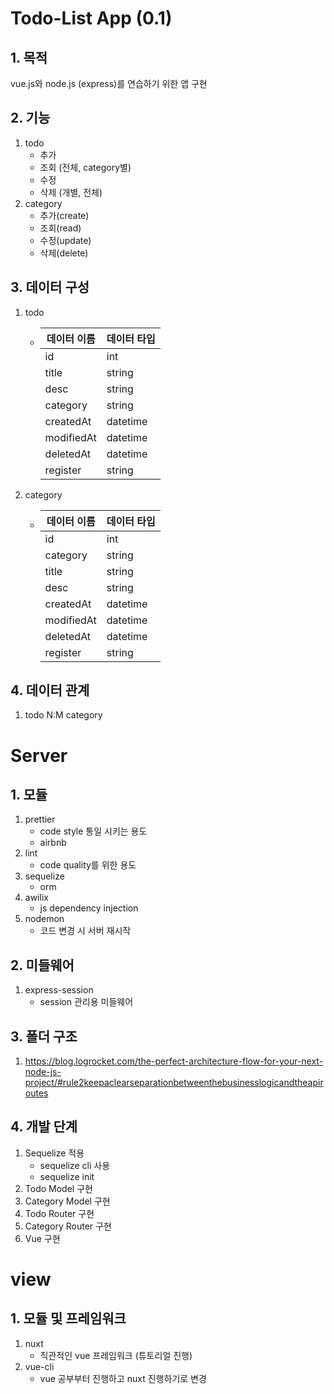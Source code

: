 # Todo-List App (0.1)

## 1. 목적

vue.js와 node.js (express)를 연습하기 위한 앱 구현

## 2. 기능

1. todo
   - 추가
   - 조회 (전체, category별)
   - 수정
   - 삭제 (개별, 전체)
2. category
   - 추가(create)
   - 조회(read)
   - 수정(update)
   - 삭제(delete)

## 3. 데이터 구성

1. todo
   - | 데이터 이름 | 데이터 타입 |
     | ----------- | ----------- |
     | id          | int         |
     | title       | string      |
     | desc        | string      |
     | category    | string      |
     | createdAt   | datetime    |
     | modifiedAt  | datetime    |
     | deletedAt   | datetime    |
     | register    | string      |
2. category
   - | 데이터 이름 | 데이터 타입 |
     | ----------- | ----------- |
     | id          | int         |
     | category    | string      |
     | title       | string      |
     | desc        | string      |
     | createdAt   | datetime    |
     | modifiedAt  | datetime    |
     | deletedAt   | datetime    |
     | register    | string      |

## 4. 데이터 관계

1. todo N:M category

# Server

## 1. 모듈

1. prettier
   - code style 통일 시키는 용도
   - airbnb
2. lint
   - code quality를 위한 용도
3. sequelize
   - orm
4. awilix
   - js dependency injection
5. nodemon
   - 코드 변경 시 서버 재시작

## 2. 미들웨어

1. express-session
   - session 관리용 미들웨어

## 3. 폴더 구조

1. https://blog.logrocket.com/the-perfect-architecture-flow-for-your-next-node-js-project/#rule2keepaclearseparationbetweenthebusinesslogicandtheapiroutes

## 4. 개발 단계

1. Sequelize 적용
   - sequelize cli 사용
   - sequelize init
2. Todo Model 구현
3. Category Model 구현
4. Todo Router 구현
5. Category Router 구현
6. Vue 구현

# view

## 1. 모듈 및 프레임워크

1. nuxt
   - 직관적인 vue 프레임워크 (튜토리얼 진행)
2. vue-cli
   - vue 공부부터 진행하고 nuxt 진행하기로 변경

